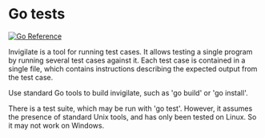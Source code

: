 # Go tests

[![Go Reference](https://pkg.go.dev/badge/github.com/pat42smith/invigilate.svg)](https://pkg.go.dev/github.com/pat42smith/invigilate)

Invigilate is a tool for running test cases. It allows testing a single program by running
several test cases against it. Each test case is contained in a single file, which contains
instructions describing the expected output from the test case.

Use standard Go tools to build invigilate, such as 'go build' or 'go install'.

There is a test suite, which may be run with 'go test'. However, it assumes the presence
of standard Unix tools, and has only been tested on Linux. So it may not work on Windows.
